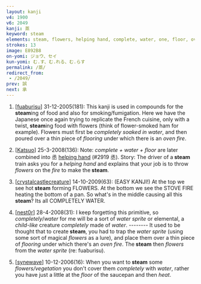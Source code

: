 ```yaml
---
layout: kanji
v4: 1900
v6: 2049
kanji: 蒸
keyword: steam
elements: steam, flowers, helping hand, complete, water, one, floor, oven-fire, barbecue
strokes: 13
image: E892B8
on-yomi: ジョウ、セイ
kun-yomi: む.す、む.れる、む.らす
permalink: /蒸/
redirect_from:
 - /2049/
prev: 誤
next: 承
---
```


1) [<a href="http://kanji.koohii.com/profile/fuaburisu">fuaburisu</a>] 31-12-2005(181): This kanji is used in compounds for the<strong> steam</strong>ing of food and also for smoking/fumigation. Here we have the Japanese once again trying to replicate the French cuisine, only with a twist,<strong> steam</strong>ing food with flowers (think of flower-smoked ham for example). Flowers must first be <em>completely soaked in water</em>, and then poured over a thin piece of <em>flooring</em> under which there is an <em>oven fire</em>.

2) [<a href="http://kanji.koohii.com/profile/Katsuo">Katsuo</a>] 25-3-2008(136): Note: <em>complete + water + floor</em> are later combined into 丞 <a href="../v4/2919.html">helping hand</a> (#2919 丞). Story: The driver of a<strong> steam</strong> train asks you for a <em>helping hand</em> and explains that your job is to throw <em>flowers</em> on the <em>fire</em> to make the<strong> steam</strong>.

3) [<a href="http://kanji.koohii.com/profile/crystalcastlecreature">crystalcastlecreature</a>] 14-10-2009(63): (EASY KANJI!) At the top we see hot<strong> steam</strong> forming FLOWERS. At the bottom we see the STOVE FIRE heating the bottom of a pan. So what&#039;s in the middle causing all this<strong> steam</strong>? Its all COMPLETELY WATER.

4) [<a href="http://kanji.koohii.com/profile/nest0r">nest0r</a>] 28-4-2008(31): I keep forgetting this primitive, so <em>completely</em>/<em>water</em> for me will be a sort of <em>water sprite</em> or elemental, a <em>child-like</em> creature <em>completely</em> made of <em>water</em>. -------- It used to be thought that to create<strong> steam</strong>, you had to trap the <em>water sprite</em> (using some sort of magical <em>flowers</em> as a lure), and place them over a thin piece of <em>flooring</em> under which there&#039;s an <em>oven fire</em>. The<strong> steam</strong> then <em>flowers</em> from the <em>water sprite</em> (re: fuaburisu).

5) [<a href="http://kanji.koohii.com/profile/synewave">synewave</a>] 10-12-2006(16): When you want to<strong> steam</strong> some <em>flowers/vegetation</em> you don&#039;t cover them <em>completely</em> with <em>water</em>, rather you have just a little at the <em>floor</em> of the saucepan and then <em>heat</em>.

